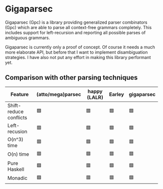 # Gigaparsec

Gigaparsec (Gpc) is a library providing generalized parser combinators (Gpc)
which are able to parse all context-free grammars completely. This includes
support for left-recursion and reporting all possible parses of ambiguous
grammars.

Gigaparsec is currently only a proof of concept. Of course it needs a much more
elaborate API, but before that I want to implement disambiguation strategies.
I have also not put any effort in making this library performant yet.

## Comparison with other parsing techniques

Feature | (atto/mega)parsec | happy (LALR) | Earley | gigaparsec
---|---|---|---|---
Shift-reduce conflicts | :green_square: | :red_square:   | :green_square: | :green_square:
Left-recusion          | :red_square:   | :green_square: | :green_square: | :green_square:
O(n^3) time            | :red_square:   | :green_square: | :green_square: | :red_square:
O(n) time              | :red_square:   | :green_square: | :red_square:   | :red_square:
Pure Haskell           | :green_square: | :red_square:   | :green_square: | :green_square:
Monadic                | :green_square: | :red_square:   | :red_square:   | :green_square: